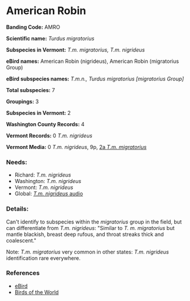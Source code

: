 # American Robin

**Banding Code:** AMRO

**Scientific name:** _Turdus migratorius_

**Subspecies in Vermont:** _T.m. migratorius, T.m. nigrideus_

**eBird names:** American Robin (nigrideus), American Robin (migratorius Group)

**eBird subspecies names:** _T.m.n., Turdus migratorius \[migratorius Group\]_

**Total subspecies:** 7

**Groupings:** 3

**Subspecies in Vermont:** 2

**Washington County Records:** 4

**Vermont Records:** 0 _T.m. nigrideus_

**Vermont Media:** 0 _T.m. nigrideus_, 9p, [2a _T.m. migratorius_](https://ebird.org/media/catalog?taxonCode=amerob1&view=List&mediaType=p&region=Vermont,%20United%20States%20(US)&regionCode=US-VT&q=American%20Robin%20(migratorius%20Group)%20-%20Turdus%20migratorius%20%5Bmigratorius%20Group%5D)

### Needs:

- Richard: _T.m. nigrideus_
- Washington: _T.m. nigrideus_
- Vermont: _T.m. nigrideus_
- Global: [_T.m. nigrideus_ audio](https://ebird.org/media/catalog?taxonCode=amerob3&view=List&q=American%20Robin%20(nigrideus)%20-%20Turdus%20migratorius%20nigrideus)

### Details:

Can't identify to subspecies within the _migratorius_ group in the field, but can differentiate from _T.m. nigrideus_: "Similar to _T. m. migratorius_ but mantle blackish, breast deep rufous, and throat streaks thick and coalescent."

Note: _T.m. migratorius_ very common in other states: _T.m. nigrideus_ identification rare everywhere.

### References

- [eBird](https://ebird.org/species/amerob)
- [Birds of the World](https://birdsoftheworld.org/bow/species/amerob/cur/systematics)
